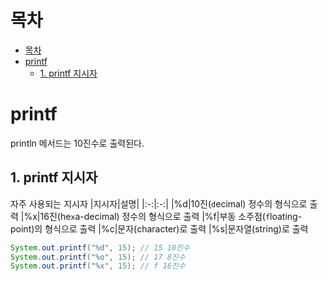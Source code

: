 # 목차
- [목차](#목차)
- [printf](#printf)
  - [1. printf 지시자](#1-printf-지시자)



# printf

println 메서드는 10진수로 출력된다.

## 1. printf 지시자

자주 사용되는 지시자
|지시자|설명|
|:-:|:-:|
|%d|10진(`d`ecimal) 정수의 형식으로 출력
|%x|16진(he`x`a-decimal) 정수의 형식으로 출력
|%f|부동 소주점(`f`loating-point)의 형식으로 출력
|%c|문자(character)로 출력
|%s|문자열(string)로 출력

```java
System.out.printf("%d", 15); // 15 10진수
System.out.printf("%o", 15); // 17 8진수
System.out.printf("%x", 15); // f 16진수
```
